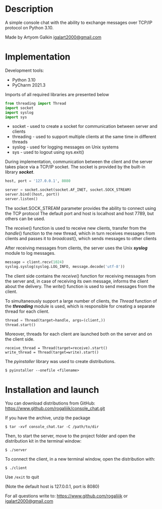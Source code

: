 # Description

A simple console chat with the ability to exchange 
messages over TCP/IP protocol on Python 3.10.

Made by Artyom Galkin  igalart2000@gmail.com

# Implementation

Development tools:

<ul><li>Python 3.10</li>
<li>PyCharm 2021.3</li></ul>

Imports of all required libraries are presented below

```python
from threading import Thread
import socket
import syslog
import sys
```

<ul><li>socket - used to create a socket for communication between server and clients</li>
<li>threading - used to support multiple clients at the same time in different threads</li>
<li>syslog - used for logging messages on Unix systems</li>
<li>sys - used to logout using sys.exit()</li></ul>

During implementation, communication between the client and
the server takes place via a TCP/IP socket. The socket is 
provided by the built-in library _**socket**_.

```python
host, port = '127.0.0.1', 8080

server = socket.socket(socket.AF_INET, socket.SOCK_STREAM)
server.bind((host, port))
server.listen()
```

The socket.SOCK_STREAM parameter provides the ability 
to connect using the TCP protocol
The default port and host is localhost and host 7789, 
but others can be used.

The _receive_() function is used to receive new clients, 
transfer from the _handle_() function to the new thread, 
which in turn receives messages from clients and passes it 
to _broadcast_(), which sends messages to other clients

After receiving messages from clients, the server uses the 
Unix _**syslog**_ module to log messages.

```python
message = client.recv(1024)
syslog.syslog(syslog.LOG_INFO, message.decode('utf-8'))
```

The client side contains the _receive_() function for 
receiving messages from the server and, in case of receiving 
its own message, informs the client about the delivery.
The _write_() function is used to send messages from the client.

To simultaneously support a large number of clients, 
the _Thread_ function of the _**threading**_ module is 
used, which is responsible for creating a separate thread for each client.

```python
thread = Thread(target=handle, args=(client,))
thread.start()
```

Moreover, threads for each client are launched both 
on the server and on the client side.

```
receive_thread = Thread(target=receive).start()
write_thread = Thread(target=write).start()
```

The _pyinstaller_ library was used to create distributions.
```
$ pyinstaller --onefile <filename>
```

# Installation and launch

You can download distributions from GitHub:
https://www.github.com/rogaliiik/console_chat.git

If you have the archive, unzip the package 

```
$ tar -xvf console_chat.tar -C /path/to/dir
```

Then, to start the server, move to the
project folder and open the distribution kit in the terminal window:

```
$ ./server
```

To connect the client, in a new terminal window,
open the distribution with:

```
$ ./client
```

Use `/exit` to quit

(Note the default host is 127.0.0.1, port is 8080)

For all questions write to:
https://www.github.com/rogaliiik or igalart2000@gmail.com
